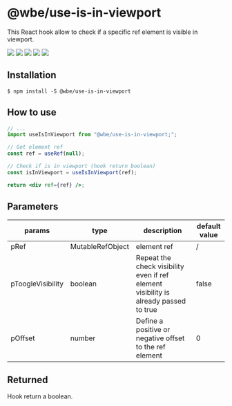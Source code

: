 # @wbe/use-is-in-viewport

This React hook allow to check if a specific ref element is visible in viewport.

![](https://img.shields.io/npm/v/@wbe/use-is-in-viewport/latest.svg)
![](https://img.shields.io/bundlephobia/minzip/@wbe/use-is-in-viewport.svg)
![](https://img.shields.io/david/willybrauner/libraries.svg?path=packages%2Freact-hooks%2Fuse-is-in-viewport)
![](https://img.shields.io/npm/dt/@wbe/use-is-in-viewport.svg)
![](https://img.shields.io/npm/l/@wbe/use-is-in-viewport.svg)

## Installation

```shell script
$ npm install -S @wbe/use-is-in-viewport
```

## How to use

```jsx
// ...
import useIsInViewport from "@wbe/use-is-in-viewport;";

// Get element ref
const ref = useRef(null);

// Check if is in viewport (hook return boolean)
const isInViewport = useIsInViewport(ref);

return <div ref={ref} />;
```

## Parameters

| params            | type                          | description                                                                          | default value |
| ----------------- | ----------------------------- | ------------------------------------------------------------------------------------ | ------------- |
| pRef              | MutableRefObject<HTMLElement> | element ref                                                                          | /             |
| pToogleVisibility | boolean                       | Repeat the check visibility even if ref element visibility is already passed to true | false         |
| pOffset           | number                        | Define a positive or negative offset to the ref element                              | 0             |

## Returned

Hook return a boolean.
